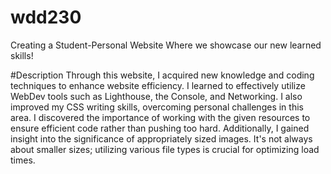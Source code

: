 # wdd230
Creating a Student-Personal Website Where we showcase our new learned skills!

#Description
Through this website, I acquired new knowledge and coding techniques to enhance website efficiency. I learned to effectively utilize WebDev tools such as Lighthouse, the Console, and Networking.
I also improved my CSS writing skills, overcoming personal challenges in this area. I discovered the importance of working with the given resources to ensure efficient code rather than pushing too hard.
Additionally, I gained insight into the significance of appropriately sized images. It's not always about smaller sizes; utilizing various file types is crucial for optimizing load times.
